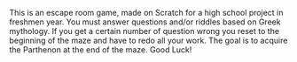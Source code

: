 This is an escape room game, made on Scratch for a high school project in freshmen year. You must answer questions and/or riddles based on Greek mythology. If you get a certain number of question wrong you reset to the beginning of the maze and have to redo all your work. The goal is to acquire the Parthenon at the end of the maze. Good Luck!
